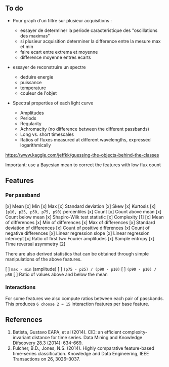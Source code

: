 ## To do

- Pour graph d'un filtre sur plusieur acquisitions :
  - essayer de determiner la periode caracteristique des "oscillations des maximas"
  - si plusieur acquisition determiner la difference entre la mesure max et min
  - faire ecart entre extrema et moyenne
  - difference moyenne entres ecarts


- essayer de reconstruire un spectre
  - deduire energie
  - puissance
  - temperature
  - couleur de l'objet

- Spectral properties of each light curve
    - Amplitudes
    - Periods
    - Regularity
    - Achromacity (no difference between the different passbands)
    - Long vs. short timescales
    - Ratios of fluxes measured at different wavelengths, expressed logarithmically

https://www.kaggle.com/jeffkk/guessing-the-objects-behind-the-classes

Important: use a Bayesian mean to correct the features with low flux count


## Features

### Per passband

[x] Mean
[x] Min
[x] Max
[x] Standard deviation
[x] Skew
[x] Kurtosis
[x] `[p10, p25, p50, p75, p90]` percentiles
[x] Count
[x] Count above mean
[x] Count below mean
[x] Shapiro-Wilk test statistic
[x] Complexity [1]
[x] Mean of differences
[x] Min of differences
[x] Max of differences
[x] Standard deviation of differences
[x] Count of positive differences
[x] Count of negative differences
[x] Linear regression slope
[x] Linear regression intercept
[x] Ratio of first two Fourier amplitudes
[x] Sample entropy
[x] Time reversal asymmetry [2]

There are also derived statistics that can be obtained through simple manipulations of the above features.

[ ] `max - min` (amplitude)
[ ] `(p75 - p25) / (p90 - p10)`
[ ] `(p90 - p10) / p50`
[ ] Ratio of values above and below the mean

### Interactions

For some features we also compute ratios between each pair of passbands. This produces `6 choose 2 = 15` interaction features per base feature.


## References

1. Batista, Gustavo EAPA, et al (2014).
CID: an efficient complexity-invariant distance for time series.
Data Mining and Knowledge Difscovery 28.3 (2014): 634-669.
2. Fulcher, B.D., Jones, N.S. (2014).
Highly comparative feature-based time-series classification.
Knowledge and Data Engineering, IEEE Transactions on 26, 3026–3037.
